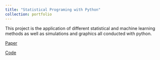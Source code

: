 ```yaml
---
title: "Statistical Programing with Python"
collection: portfolio
---
```


This project is the application of different statistical and machine learning methods as well as simulations and graphics all conducted with python.

[Paper](https://github.com/gzhelev2020/gzhelev2020.github.io/files/Final_Term_Paper_Text_Zhelev_Wagner_Zeyn.html)

[Code](https://github.com/gzhelev2020/gzhelev2020.github.io/files/Final_Term_Paper_Code_Zhelev_Wagner_Zeyn.html)
